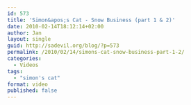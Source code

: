 ```yaml
---
id: 573
title: 'Simon&apos;s Cat - Snow Business (part 1 & 2)'
date: 2010-02-14T18:12:14+02:00
author: Jan
layout: single
guid: http://sadevil.org/blog/?p=573
permalink: /2010/02/14/simons-cat-snow-business-part-1-2/
categories:
  - Videos
tags:
  - "simon's cat"
format: video
published: false
---
```


